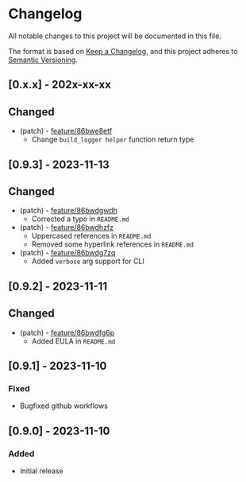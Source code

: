 # Changelog

All notable changes to this project will be documented in this file.

The format is based on [Keep a Changelog](https://keepachangelog.com/en/1.0.0/),
and this project adheres to [Semantic Versioning](https://semver.org/spec/v2.0.0.html).

## [0.x.x] - 202x-xx-xx

## Changed

- (patch) - [feature/86bwe8etf](https://app.clickup.com/t/86bwe8etf)
  - Change `build_logger helper` function return type

## [0.9.3] - 2023-11-13

## Changed

- (patch) - [feature/86bwdgwdh](https://app.clickup.com/t/86bwdgwdh)
  - Corrected a typo in `README.md`
- (patch) - [feature/86bwdhzfz](https://app.clickup.com/t/86bwdhzfz)
  - Uppercased references in `README.md`
  - Removed some hyperlink references in `README.md`
- (patch) - [feature/86bwdg7zq](https://app.clickup.com/t/86bwdg7zq)
  - Added `verbose` arg support for CLI

## [0.9.2] - 2023-11-11

## Changed

- (patch) - [feature/86bwdfg6p](https://app.clickup.com/t/86bwdfg6p)
  - Added EULA in `README.md`

## [0.9.1] - 2023-11-10

### Fixed

- Bugfixed github workflows

## [0.9.0] - 2023-11-10

### Added

- Initial release
